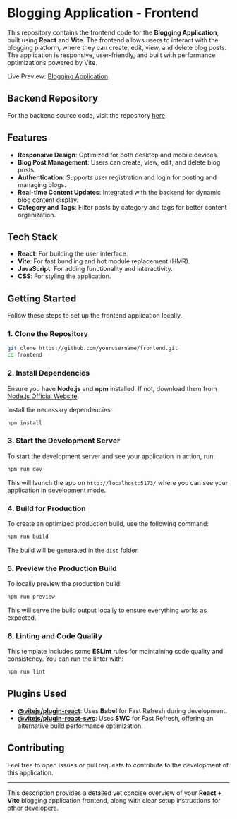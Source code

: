 # Blogging Application - Frontend

This repository contains the frontend code for the **Blogging Application**, built using **React** and **Vite**. The frontend allows users to interact with the blogging platform, where they can create, edit, view, and delete blog posts. The application is responsive, user-friendly, and built with performance optimizations powered by Vite.

Live Preview: [Blogging Application](http://15.206.84.178:3000/)
## Backend Repository
For the backend source code, visit the repository [here](https://github.com/adityadevraj699/backend).


## Features
- **Responsive Design**: Optimized for both desktop and mobile devices.
- **Blog Post Management**: Users can create, view, edit, and delete blog posts.
- **Authentication**: Supports user registration and login for posting and managing blogs.
- **Real-time Content Updates**: Integrated with the backend for dynamic blog content display.
- **Category and Tags**: Filter posts by category and tags for better content organization.

## Tech Stack
- **React**: For building the user interface.
- **Vite**: For fast bundling and hot module replacement (HMR).
- **JavaScript**: For adding functionality and interactivity.
- **CSS**: For styling the application.


## Getting Started

Follow these steps to set up the frontend application locally.

### 1. Clone the Repository
```bash
git clone https://github.com/yourusername/frontend.git
cd frontend
```

### 2. Install Dependencies
Ensure you have **Node.js** and **npm** installed. If not, download them from [Node.js Official Website](https://nodejs.org/).

Install the necessary dependencies:
```bash
npm install
```

### 3. Start the Development Server
To start the development server and see your application in action, run:
```bash
npm run dev
```
This will launch the app on `http://localhost:5173/` where you can see your application in development mode.

### 4. Build for Production
To create an optimized production build, use the following command:
```bash
npm run build
```
The build will be generated in the `dist` folder.

### 5. Preview the Production Build
To locally preview the production build:
```bash
npm run preview
```
This will serve the build output locally to ensure everything works as expected.

### 6. Linting and Code Quality
This template includes some **ESLint** rules for maintaining code quality and consistency. You can run the linter with:
```bash
npm run lint
```

## Plugins Used
- **[@vitejs/plugin-react](https://github.com/vitejs/vite-plugin-react/blob/main/packages/plugin-react/README.md)**: Uses **Babel** for Fast Refresh during development.
- **[@vitejs/plugin-react-swc](https://github.com/vitejs/vite-plugin-react-swc)**: Uses **SWC** for Fast Refresh, offering an alternative build performance optimization.

## Contributing
Feel free to open issues or pull requests to contribute to the development of this application.

---

This description provides a detailed yet concise overview of your **React + Vite** blogging application frontend, along with clear setup instructions for other developers.
